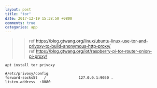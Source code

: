 ```yaml
---
layout: post
title: "tor"
date: 2017-12-19 15:38:50 +0800
comments: true
categories: app
---
```


>> ref https://blog.gtwang.org/linux/ubuntu-linux-use-tor-and-privoxy-to-build-anonymous-http-proxy/  
>> ref https://blog.gtwang.org/iot/raspberry-pi-tor-router-onion-pi-proxy/  

`apt install tor privoxy`
```
#/etc/privoxy/config
forward-socks5t   /               127.0.0.1:9050 .
listen-address  :8080
```
